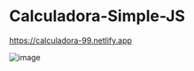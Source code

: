 # Calculadora-Simple-JS

https://calculadora-99.netlify.app


![image](https://user-images.githubusercontent.com/115717042/219923154-20abba7a-c54e-452c-9e0d-35ae2a336e51.png)
